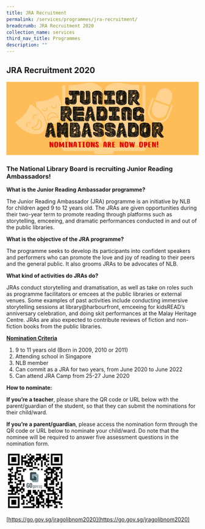 ```yaml
---
title: JRA Recruitment
permalink: /services/programmes/jra-recruitment/
breadcrumb: JRA Recruitment 2020
collection_name: services
third_nav_title: Programmes
description: ""
---
```


## **JRA Recruitment 2020**

![Junior Reading Ambassador Logo](/images/unsorted/jra/JRA-Recruitment-2020.png)

### **The National Library Board is recruiting Junior Reading Ambassadors!**

**What is the Junior Reading Ambassador programme?**

The Junior Reading Ambassador (JRA) programme is an initiative by NLB for children aged 9 to 12 years old. The JRAs are given opportunities during their two-year term to promote reading through platforms such as storytelling, emceeing, and dramatic performances conducted in and out of the public libraries.

**What is the objective of the JRA programme?**

The programme seeks to develop its participants into confident speakers and performers who can promote the love and joy of reading to their peers and the general public. It also grooms JRAs to be advocates of NLB.

**What kind of activities do JRAs do?**

JRAs conduct storytelling and dramatisation, as well as take on roles such as programme facilitators or emcees at the public libraries or external venues. Some examples of past activities include conducting immersive storytelling sessions at library@harbourfront, emceeing for kidsREAD’s anniversary celebration, and doing skit performances at the Malay Heritage Centre. JRAs are also expected to contribute reviews of fiction and non-fiction books from the public libraries.

<u> **Nomination Criteria** </u>

1. 9 to 11 years old (Born in 2009, 2010 or 2011)
2. Attending school in Singapore
3. NLB member
4. Can commit as a JRA for two years, from June 2020 to June 2022
5. Can attend JRA Camp from 25-27 June 2020

**How to nominate:**

**If you’re a teacher**, please share the QR code or URL below with the parent/guardian of the student, so that they can submit the nominations for their child/ward.

**If you’re a parent/guardian**, please access the nomination form through the QR code or URL below to nominate your child/ward. Do note that the nominee will be required to answer five assessment questions in the nomination form.

<img src="/images/unsorted/jra/QR-code-for-JRA-nomination-entry-on-EMSS.png" style="width: 30%;">

[https://go.gov.sg/jragolibnom2020](https://go.gov.sg/jragolibnom2020)


